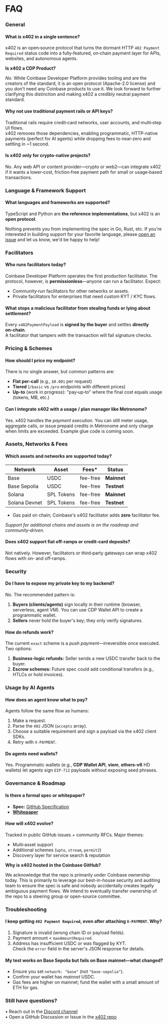 # FAQ

### General

#### What _is_ x402 in a single sentence?

x402 is an open‑source protocol that turns the dormant HTTP `402 Payment Required` status code into a fully‑featured, on‑chain payment layer for APIs, websites, and autonomous agents.

**Is x402 a CDP Product?**

_No._ While Coinbase Developer Platform provides tooling and are the creators of the standard, it is an open protocol (Apache-2.0 license) and you don't need any Coinbase products to use it. We look forward to further clarifying this distinction and making x402 a credibly neutral payment standard.&#x20;

#### Why not use traditional payment rails or API keys?

Traditional rails require credit‑card networks, user accounts, and multi‑step UI flows.\
x402 removes those dependencies, enabling programmatic, HTTP-native payments (perfect for AI agents) while dropping fees to near‑zero and settling in \~1 second.

#### Is x402 only for crypto‑native projects?

No. Any web API or content provider—crypto or web2—can integrate x402 if it wants a lower‑cost, friction‑free payment path for small or usage‑based transactions.

### Language & Framework Support

#### What languages and frameworks are supported?

TypeScript and Python are **the reference implementations**, but x402 is an **open protocol**.

Nothing prevents you from implementing the spec in Go, Rust, etc. If you're interested in building support for your favorite language, please [open an issue](https://github.com/coinbase/x402/issues) and let us know, we'd be happy to help!

### Facilitators

#### Who runs facilitators today?

Coinbase Developer Platform operates the first production facilitator. The protocol, however, is **permissionless**—anyone can run a facilitator. Expect:

* Community‑run facilitators for other networks or assets.
* Private facilitators for enterprises that need custom KYT / KYC flows.

#### What stops a malicious facilitator from stealing funds or lying about settlement?

Every `x402PaymentPayload` is **signed by the buyer** and settles **directly on‑chain**.\
A facilitator that tampers with the transaction will fail signature checks.

### Pricing & Schemes

#### How should I price my endpoint?

There is no single answer, but common patterns are:

* **Flat per‑call** (e.g., `$0.001` per request)
* **Tiered** (`/basic` vs `/pro` endpoints with different prices)
* **Up‑to** (work in progress): "pay‑up‑to" where the final cost equals usage (tokens, MB, etc.)

#### Can I integrate x402 with a usage / plan manager like Metronome?

Yes. x402 handles the _payment execution_. You can still meter usage, aggregate calls, or issue prepaid credits in Metronome and only charge when limits are exceeded. Example glue code is coming soon.

### Assets, Networks & Fees

#### Which assets and networks are supported today?

| Network        | Asset | Fees\*   | Status      |
| ------------   | ----- | -------- | ----------- |
| Base           | USDC  | fee-free | **Mainnet** |
| Base Sepolia   | USDC  | fee-free | **Testnet** |
| Solana         | SPL Tokens  | fee-free | **Mainnet** |
| Solana Devnet | SPL Tokens  | fee-free | **Testnet** |

* Gas paid on chain; Coinbase's x402 facilitator adds **zero** facilitator fee.

_Support for additional chains and assets is on the roadmap and community‑driven._

#### Does x402 support fiat off‑ramps or credit‑card deposits?

Not natively. However, facilitators or third‑party gateways can wrap x402 flows with on‑ and off‑ramps.&#x20;

### Security

#### Do I have to expose my private key to my backend?

No. The recommended pattern is:

1. **Buyers (clients/agents)** sign locally in their runtime (browser, serverless, agent VM). You can use CDP Wallet API to create a programmatic wallet.
2. **Sellers** never hold the buyer's key; they only verify signatures.

#### How do refunds work?

The current `exact` scheme is a _push payment_—irreversible once executed. Two options:

1. **Business‑logic refunds:** Seller sends a new USDC transfer back to the buyer.
2. **Escrow schemes:** Future spec could add conditional transfers (e.g., HTLCs or hold invoices).

### Usage by AI Agents

#### How does an agent know what to pay?

Agents follow the same flow as humans:

1. Make a request.
2. Parse the `402` JSON (`accepts` array).
3. Choose a suitable requirement and sign a payload via the x402 client SDKs.
4. Retry with `X‑PAYMENT`.

#### Do agents need wallets?

Yes. Programmatic wallets (e.g., **CDP Wallet API**, **viem**, **ethers‑v6** HD wallets) let agents sign `EIP‑712` payloads without exposing seed phrases.

### Governance & Roadmap

#### Is there a formal spec or whitepaper?

* **Spec:** [GitHub Specification](https://github.com/coinbase/x402/tree/main/specs)
* [**Whitepaper**](https://www.x402.org/x402-whitepaper.pdf)

#### How will x402 evolve?

Tracked in public GitHub issues + community RFCs. Major themes:

* Multi‑asset support
* Additional schemes (`upto`, `stream`, `permit2`)
* Discovery layer for service search & reputation

**Why is x402 hosted in the Coinbase GitHub?**

We acknowledge that the repo is primarily under Coinbase ownership today. This is primarily to leverage our best-in-house security and auditing team to ensure the spec is safe and nobody accidentally creates legally ambiguous payment flows. We intend to eventually transfer ownership of the repo to a steering group or open-source committee.

### Troubleshooting

#### I keep getting `402 Payment Required`, even after attaching `X‑PAYMENT`. Why?

1. Signature is invalid (wrong chain ID or payload fields).
2. Payment amount < `maxAmountRequired`.
3. Address has insufficient USDC or was flagged by KYT.\
   Check the `error` field in the server's JSON response for details.

#### My test works on Base Sepolia but fails on Base mainnet—what changed?

* Ensure you set `network: "base"` (not `"base‑sepolia"`).
* Confirm your wallet has _mainnet_ USDC.
* Gas fees are higher on mainnet; fund the wallet with a small amount of ETH for gas.

### Still have questions?

• Reach out in the [Discord channel](https://discord.gg/invite/cdp)\
• Open a GitHub Discussion or Issue in the [x402 repo](https://github.com/coinbase/x402)
